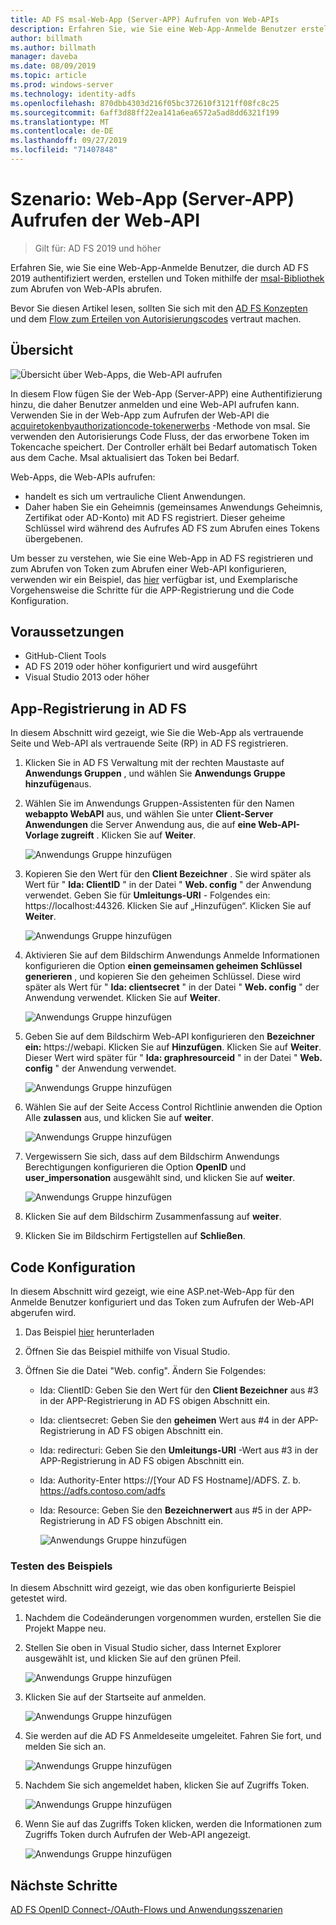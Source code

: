```yaml
---
title: AD FS msal-Web-App (Server-APP) Aufrufen von Web-APIs
description: Erfahren Sie, wie Sie eine Web-App-Anmelde Benutzer erstellen, die durch AD FS 2019 authentifiziert werden.
author: billmath
ms.author: billmath
manager: daveba
ms.date: 08/09/2019
ms.topic: article
ms.prod: windows-server
ms.technology: identity-adfs
ms.openlocfilehash: 870dbb4303d216f05bc372610f3121ff08fc8c25
ms.sourcegitcommit: 6aff3d88ff22ea141a6ea6572a5ad8dd6321f199
ms.translationtype: MT
ms.contentlocale: de-DE
ms.lasthandoff: 09/27/2019
ms.locfileid: "71407848"
---
```

# <a name="scenario-web-app-server-app-calling-web-api"></a>Szenario: Web-App (Server-APP) Aufrufen der Web-API 
>Gilt für: AD FS 2019 und höher 
 
Erfahren Sie, wie Sie eine Web-App-Anmelde Benutzer, die durch AD FS 2019 authentifiziert werden, erstellen und Token mithilfe der [msal-Bibliothek](https://github.com/AzureAD/microsoft-authentication-library-for-dotnet/wiki) zum Abrufen von Web-APIs abrufen.  
 
Bevor Sie diesen Artikel lesen, sollten Sie sich mit den [AD FS Konzepten](../ad-fs-openid-connect-oauth-concepts.md) und dem [Flow zum Erteilen von Autorisierungscodes](../../overview/ad-fs-openid-connect-oauth-flows-scenarios.md#authorization-code-grant-flow) vertraut machen.
 
## <a name="overview"></a>Übersicht 
 
![Übersicht über Web-Apps, die Web-API aufrufen](media/adfs-msal-web-app-web-api/webapp1.png)

In diesem Flow fügen Sie der Web-App (Server-APP) eine Authentifizierung hinzu, die daher Benutzer anmelden und eine Web-API aufrufen kann. Verwenden Sie in der Web-App zum Aufrufen der Web-API die [acquiretokenbyauthorizationcode-tokenerwerbs](https://docs.microsoft.com/en-us/dotnet/api/microsoft.identity.client.acquiretokenbyauthorizationcodeparameterbuilder?view=azure-dotnet) -Methode von msal. Sie verwenden den Autorisierungs Code Fluss, der das erworbene Token im Tokencache speichert. Der Controller erhält bei Bedarf automatisch Token aus dem Cache. Msal aktualisiert das Token bei Bedarf. 

Web-Apps, die Web-APIs aufrufen: 


- handelt es sich um vertrauliche Client Anwendungen. 
- Daher haben Sie ein Geheimnis (gemeinsames Anwendungs Geheimnis, Zertifikat oder AD-Konto) mit AD FS registriert. Dieser geheime Schlüssel wird während des Aufrufes AD FS zum Abrufen eines Tokens übergebenen.  

Um besser zu verstehen, wie Sie eine Web-App in AD FS registrieren und zum Abrufen von Token zum Abrufen einer Web-API konfigurieren, verwenden wir ein Beispiel, das [hier](https://github.com/microsoft/adfs-sample-msal-dotnet-webapp-to-webapi) verfügbar ist, und Exemplarische Vorgehensweise die Schritte für die APP-Registrierung und die Code Konfiguration.  

 
## <a name="pre-requisites"></a>Voraussetzungen 

- GitHub-Client Tools 
- AD FS 2019 oder höher konfiguriert und wird ausgeführt 
- Visual Studio 2013 oder höher 
 
## <a name="app-registration-in-ad-fs"></a>App-Registrierung in AD FS 
In diesem Abschnitt wird gezeigt, wie Sie die Web-App als vertrauende Seite und Web-API als vertrauende Seite (RP) in AD FS registrieren. 

  1. Klicken Sie in AD FS Verwaltung mit der rechten Maustaste auf **Anwendungs Gruppen** , und wählen Sie **Anwendungs Gruppe hinzufügen**aus.  
  2. Wählen Sie im Anwendungs Gruppen-Assistenten für den Namen **webappto WebAPI** aus, und wählen Sie unter **Client-Server Anwendungen** die Server Anwendung aus, die auf **eine Web-API-Vorlage zugreift** . Klicken Sie auf **Weiter**.  
  
      ![Anwendungs Gruppe hinzufügen](media/adfs-msal-web-app-web-api/webapp2.png)
  
  3. Kopieren Sie den Wert für den **Client Bezeichner** . Sie wird später als Wert für " **Ida: ClientID** " in der Datei " **Web. config** " der Anwendung verwendet. Geben Sie für **Umleitungs-URI** - Folgendes ein: https://localhost:44326. Klicken Sie auf „Hinzufügen“. Klicken Sie auf **Weiter**. 
  
      ![Anwendungs Gruppe hinzufügen](media/adfs-msal-web-app-web-api/webapp3.png)
  
  4. Aktivieren Sie auf dem Bildschirm Anwendungs Anmelde Informationen konfigurieren die Option **einen gemeinsamen geheimen Schlüssel generieren** , und kopieren Sie den geheimen Schlüssel. Diese wird später als Wert für " **Ida: clientsecret** " in der Datei " **Web. config** " der Anwendung verwendet. Klicken Sie auf **Weiter**.  
  
      ![Anwendungs Gruppe hinzufügen](media/adfs-msal-web-app-web-api/webapp4.png)
  
  5. Geben Sie auf dem Bildschirm Web-API konfigurieren den **Bezeichner ein:** https://webapi. Klicken Sie auf **Hinzufügen**. Klicken Sie auf **Weiter**. Dieser Wert wird später für " **Ida: graphresourceid** " in der Datei " **Web. config** " der Anwendung verwendet. 
  
      ![Anwendungs Gruppe hinzufügen](media/adfs-msal-web-app-web-api/webapp5.png)
  
  6. Wählen Sie auf der Seite Access Control Richtlinie anwenden die Option Alle **zulassen** aus, und klicken Sie auf **weiter**. 
  
      ![Anwendungs Gruppe hinzufügen](media/adfs-msal-web-app-web-api/webapp6.png)
  
  7. Vergewissern Sie sich, dass auf dem Bildschirm Anwendungs Berechtigungen konfigurieren die Option **OpenID** und **user_impersonation** ausgewählt sind, und klicken Sie auf **weiter**. 
  
      ![Anwendungs Gruppe hinzufügen](media/adfs-msal-web-app-web-api/webapp7.png)
  
  8. Klicken Sie auf dem Bildschirm Zusammenfassung auf **weiter**. 
  
  9. Klicken Sie im Bildschirm Fertigstellen auf **Schließen**.



## <a name="code-configuration"></a>Code Konfiguration 

In diesem Abschnitt wird gezeigt, wie eine ASP.net-Web-App für den Anmelde Benutzer konfiguriert und das Token zum Aufrufen der Web-API abgerufen wird. 

  1. Das Beispiel [hier](https://github.com/microsoft/adfs-sample-msal-dotnet-webapp-to-webapi) herunterladen   
  
  2. Öffnen Sie das Beispiel mithilfe von Visual Studio. 
  
  3. Öffnen Sie die Datei "Web. config". Ändern Sie Folgendes: 
       - Ida: ClientID: Geben Sie den Wert für den **Client Bezeichner** aus #3 in der APP-Registrierung in AD FS obigen Abschnitt ein. 
       - Ida: clientsecret: Geben Sie den **geheimen** Wert aus #4 in der APP-Registrierung in AD FS obigen Abschnitt ein. 
       - Ida: redirecturi: Geben Sie den **Umleitungs-URI** -Wert aus #3 in der APP-Registrierung in AD FS obigen Abschnitt ein. 
       - Ida: Authority-Enter https://[Your AD FS Hostname]/ADFS. Z. b. https://adfs.contoso.com/adfs 
       - Ida: Resource: Geben Sie den **Bezeichnerwert** aus #5 in der APP-Registrierung in AD FS obigen Abschnitt ein. 
      
          ![Anwendungs Gruppe hinzufügen](media/adfs-msal-web-app-web-api/webapp8.png)
 
 
### <a name="test-the-sample"></a>Testen des Beispiels 
In diesem Abschnitt wird gezeigt, wie das oben konfigurierte Beispiel getestet wird. 

  1. Nachdem die Codeänderungen vorgenommen wurden, erstellen Sie die Projekt Mappe neu. 
  
  2. Stellen Sie oben in Visual Studio sicher, dass Internet Explorer ausgewählt ist, und klicken Sie auf den grünen Pfeil. 
  
      ![Anwendungs Gruppe hinzufügen](media/adfs-msal-web-app-web-api/webapp9.png)

  3. Klicken Sie auf der Startseite auf anmelden. 
  
      ![Anwendungs Gruppe hinzufügen](media/adfs-msal-web-app-web-api/webapp10.png)

  4. Sie werden auf die AD FS Anmeldeseite umgeleitet. Fahren Sie fort, und melden Sie sich an. 
  
      ![Anwendungs Gruppe hinzufügen](media/adfs-msal-web-app-web-api/webapp11.png)

  5. Nachdem Sie sich angemeldet haben, klicken Sie auf Zugriffs Token.  
  
      ![Anwendungs Gruppe hinzufügen](media/adfs-msal-web-app-web-api/webapp12.png)

  6. Wenn Sie auf das Zugriffs Token klicken, werden die Informationen zum Zugriffs Token durch Aufrufen der Web-API angezeigt. 
  
      ![Anwendungs Gruppe hinzufügen](media/adfs-msal-web-app-web-api/webapp13.png)
 
 ## <a name="next-steps"></a>Nächste Schritte
[AD FS OpenID Connect-/OAuth-Flows und Anwendungsszenarien](../../overview/ad-fs-openid-connect-oauth-flows-scenarios.md)
 